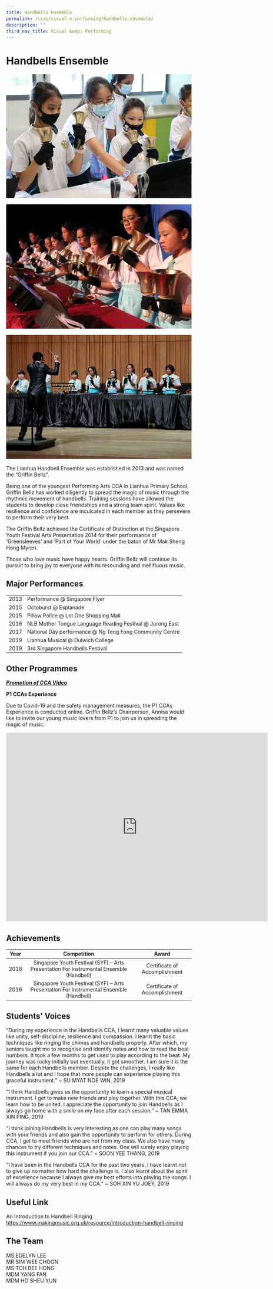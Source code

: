 ```yaml
---
title: Handbells Ensemble
permalink: /ccas/visual-n-performing/handbells-ensemble/
description: ""
third_nav_title: Visual &amp; Performing
---
```

# Handbells Ensemble

![](/images/CCAs/Handbells%20Ensemble/Handbells%20Ensemble_1.jpg)

![](/images/CCAs/Handbells%20Ensemble/Handbells%20Ensemble_2.jpg)

![](/images/CCAs/Handbells%20Ensemble/Handbells%20Ensemble_3.jpg)

The Lianhua Handbell Ensemble was established in 2013 and was named the “Griffin Bellz”.

  

Being one of the youngest Performing Arts CCA in Lianhua Primary School, Griffin Bellz has worked diligently to spread the magic of music through the rhythmic movement of handbells. Training sessions have allowed the students to develop close friendships and a strong team spirit. Values like resilience and confidence are inculcated in each member as they persevere to perform their very best.

  

The Griffin Bellz achieved the Certificate of Distinction at the Singapore Youth Festival Arts Presentation 2014 for their performance of ‘Greensleeves’ and ‘Part of Your World’ under the baton of Mr Mak Sheng Hong Myren.

  

Those who love music have happy hearts. Griffin Bellz will continue its pursuit to bring joy to everyone with its resounding and mellifluous music.

## Major Performances

|      |                                                           |
|------|-----------------------------------------------------------|
| 2013 | Performance @ Singapore Flyer                             |
| 2015 | Octoburst @ Esplanade                                     |
| 2015 | Pillow Police @ Lot One Shopping Mall                     |
| 2016 | NLB Mother Tongue Language Reading Festival @ Jurong East |
| 2017 | National Day performance @ Ng Teng Fong Community Centre  |
| 2019 | Lianhua Musical @ Dulwich College                         |
| 2019 | 3rd Singapore Handbells Festival                          |

## Other Programmes


**_<u>Promotion of CCA Video</u>_**

**P1 CCAs Experience**

Due to Covid-19 and the safety management measures, the P1 CCAs Experience is conducted online. Griffin Bellz’s Chairperson, Annisa would like to invite our young music lovers from P1 to join us in spreading the magic of music.


<iframe width="711" height="512" src="https://www.youtube.com/embed/gegna590jjk" title="P1 CCA Experience Griffin Bellz" frameborder="0" allow="accelerometer; autoplay; clipboard-write; encrypted-media; gyroscope; picture-in-picture" allowfullscreen=""></iframe>

## Achievements

| Year |                                       Competition                                       |             Award             |
|:----:|:-----------------:|:-----------------------------:|
| 2018 | Singapore Youth Festival (SYF) – Arts Presentation For Instrumental Ensemble (Handbell) | Certificate of Accomplishment |
| 2016 | Singapore Youth Festival (SYF) – Arts Presentation For Instrumental Ensemble (Handbell) | Certificate of Accomplishment |

## Students' Voices

“During my experience in the Handbells CCA, I learnt many valuable values like unity, self-discipline, resilience and compassion. I learnt the basic techniques like ringing the chimes and handbells properly. After which, my seniors taught me to recognise and identify notes and how to read the beat numbers. It took a few months to get used to play according to the beat. My journey was rocky initially but eventually, it got smoother. I am sure it is the same for each Handbells member. Despite the challenges, I really like Handbells a lot and I hope that more people can experience playing this graceful instrument.” ~ SU MYAT NOE WIN, 2019

  

“I think Handbells gives us the opportunity to learn a special musical instrument. I get to make new friends and play together. With this CCA, we learn how to be united. I appreciate the opportunity to join Handbells as I always go home with a smile on my face after each session.” ~ TAN EMMA XIN PING, 2019

  

“I think joining Handbells is very interesting as one can play many songs with your friends and also gain the opportunity to perform for others. During CCA, I get to meet friends who are not from my class. We also have many chances to try different techniques and notes. One will surely enjoy playing this instrument if you join our CCA.” ~ SOON YEE THANG, 2019

  

“I have been in the Handbells CCA for the past two years. I have learnt not to give up no matter how hard the challenge is. I also learnt about the spirit of excellence because I always give my best efforts into playing the songs. I will always do my very best in my CCA.” ~ SOH XIN YU JOEY, 2019

## Useful Link

An Introduction to Handbell Ringing   
<a href="https://www.makingmusic.org.uk/resource/introduction-handbell-ringing" target="_blank">https://www.makingmusic.org.uk/resource/introduction-handbell-ringing</a>


## The Team

MS EDELYN LEE<br>
MR SIM WEE CHOON<br>
MS TOH BEE HONG<br>
MDM YANG FAN<br>
MDM HO SHEU YUN